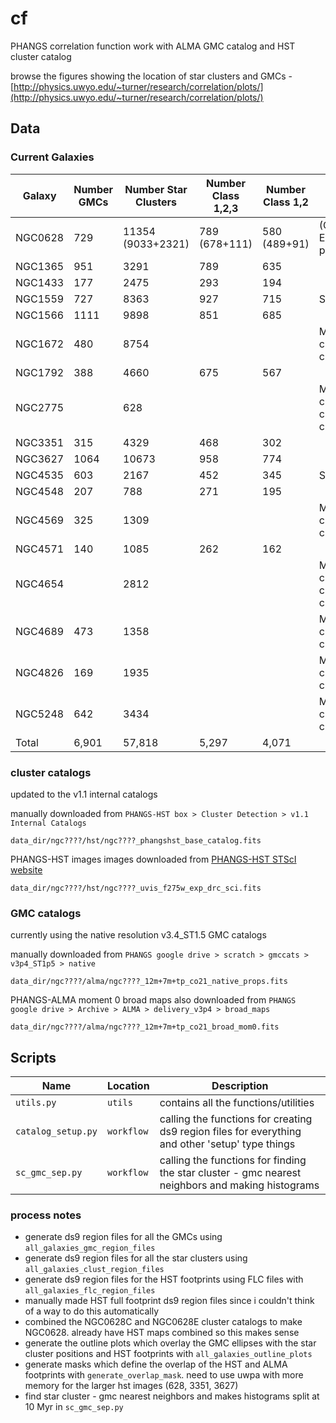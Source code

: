 # cf
PHANGS correlation function work with ALMA GMC catalog and HST cluster catalog

browse the figures showing the location of star clusters and GMCs - [http://physics.uwyo.edu/~turner/research/correlation/plots/](http://physics.uwyo.edu/~turner/research/correlation/plots/)


## Data

### Current Galaxies
| Galaxy   |Number GMCs | Number Star Clusters | Number Class 1,2,3   | Number Class 1,2     | Notes                           |
|----------|------------|----------------------|----------------------|----------------------|---------------------------------|
| NGC0628  |    729     | 11354 (9033+2321)    |     789 (678+111)    |       580 (489+91)   | (Center + East pointings)       |
| NGC1365  |    951     |       3291           |         789          |          635         |                                 |
| NGC1433  |    177     |       2475           |         293          |          194         |                                 |
| NGC1559  |    727     |       8363           |         927          |          715         | Still v1.0                      |
| NGC1566  |    1111    |       9898           |         851          |          685         |                                 |
| NGC1672  |    480     |       8754           |                      |                      | Missing cluster classifications |
| NGC1792  |    388     |       4660           |         675          |          567         |                                 |
| NGC2775  |            |       628            |                      |                      | Missing GMC catalog & cluster classificaitons |
| NGC3351  |    315     |       4329           |         468          |          302         |                                 |
| NGC3627  |    1064    |       10673          |         958          |          774         |                                 |
| NGC4535  |    603     |       2167           |         452          |          345         | Still v1.0                      |
| NGC4548  |    207     |       788            |         271          |          195         |                                 |
| NGC4569  |    325     |       1309           |                      |                      | Missing cluster classifications |
| NGC4571  |    140     |       1085           |         262          |          162         |                                 |
| NGC4654  |            |       2812           |                      |                      | Missing GMC catalog & cluster classifications |
| NGC4689  |    473     |       1358           |                      |                      | Missing cluster classifications |
| NGC4826  |    169     |       1935           |                      |                      | Missing cluster classifications |
| NGC5248  |    642     |       3434           |                      |                      | Missing cluster classifications |
| Total    |    6,901   |       57,818         |         5,297        |          4,071       |                                 |


### cluster catalogs 

updated to the v1.1 internal catalogs

manually downloaded from `PHANGS-HST box > Cluster Detection > v1.1 Internal Catalogs`

`data_dir/ngc????/hst/ngc????_phangshst_base_catalog.fits`

PHANGS-HST images images downloaded from [PHANGS-HST STScI website](https://phangs.stsci.edu/)

`data_dir/ngc????/hst/ngc????_uvis_f275w_exp_drc_sci.fits`


### GMC catalogs

currently using the native resolution v3.4_ST1.5 GMC catalogs

manually downloaded from `PHANGS google drive > scratch > gmccats > v3p4_ST1p5 > native`

`data_dir/ngc????/alma/ngc????_12m+7m+tp_co21_native_props.fits`

PHANGS-ALMA moment 0 broad maps also downloaded from `PHANGS google drive > Archive > ALMA > delivery_v3p4 > broad_maps`

`data_dir/ngc????/alma/ngc????_12m+7m+tp_co21_broad_mom0.fits`

## Scripts

| Name                 | Location  | Description |
|----------------------|-----------|-------------|
|`utils.py`			   |`utils`    | contains all the functions/utilities 		             |					 
|`catalog_setup.py`	   |`workflow` | calling the functions for creating ds9 region files for everything and other 'setup' type things   |
|`sc_gmc_sep.py`	   |`workflow` | calling the functions for finding the star cluster - gmc nearest neighbors and making histograms   |


### process notes
- generate ds9 region files for all the GMCs using `all_galaxies_gmc_region_files`
- generate ds9 region files for all the star clusters using `all_galaxies_clust_region_files`
- generate ds9 region files for the HST footprints using FLC files with `all_galaxies_flc_region_files`
- manually made HST full footprint ds9 region files since i couldn't think of a way to do this automatically
- combined the NGC0628C and NGC0628E cluster catalogs to make NGC0628. already have HST maps combined so this makes sense
- generate the outline plots which overlay the GMC ellipses with the star cluster positions and HST footprints with `all_galaxies_outline_plots`
- generate masks which define the overlap of the HST and ALMA footprints with `generate_overlap_mask`. need to use uwpa with more memory for the larger hst images (628, 3351, 3627)
- find star cluster - gmc nearest neighbors and makes histograms split at 10 Myr in `sc_gmc_sep.py`